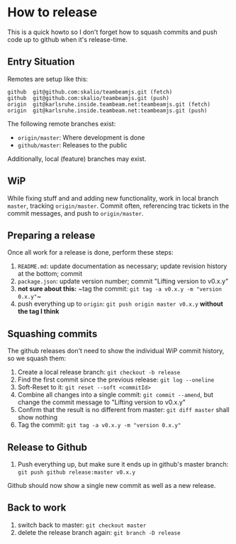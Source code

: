 # How to release
This is a quick howto so I don't forget how to squash commits and push code
up to github when it's release-time.

## Entry Situation
Remotes are setup like this:
```
github	git@github.com:skalio/teambeamjs.git (fetch)
github	git@github.com:skalio/teambeamjs.git (push)
origin	git@karlsruhe.inside.teambeam.net:teambeamjs.git (fetch)
origin	git@karlsruhe.inside.teambeam.net:teambeamjs.git (push)
```

The following remote branches exist:
* `origin/master`: Where development is done
* `github/master`: Releases to the public

Additionally, local (feature) branches may exist.

## WiP
While fixing stuff and and adding new functionality, work in local branch
`master`, tracking `origin/master`. Commit often, referencing trac tickets in
the commit messages, and push to `origin/master`.

## Preparing a release
Once all work for a release is done, perform these steps:

1. `README.md`: update documentation as necessary; update revision history
at the bottom; commit
1. `package.json`: update version number; commit "Lifting version to v0.x.y"
1. **not sure about this:** ~tag the commit: `git tag -a v0.x.y -m "version 0.x.y"`~
1. push everything up to `origin`: `git push origin master v0.x.y` **without the tag I think**

## Squashing commits
The github releases don't need to show the individual WiP commit history, so
we squash them:

1. Create a local release branch: `git checkout -b release`
1. Find the first commit since the previous release: `git log --oneline`
1. Soft-Reset to it: `git reset --soft <commitId>`
1. Combine all changes into a single commit: `git commit --amend`, but change the commit message to "Lifting version to v0.x.y"
1. Confirm that the result is no different from master: `git diff master` shall show nothing
1. Tag the commit: `git tag -a v0.x.y -m "version 0.x.y"`

## Release to Github
1. Push everything up, but make sure it ends up in github's master branch: `git push github release:master v0.x.y`

Github should now show a single new commit as well as a new release.

## Back to work
1. switch back to master: `git checkout master`
1. delete the release branch again: `git branch -D release`

